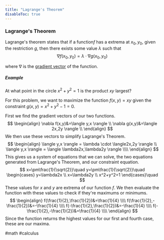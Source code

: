 ```yaml
---
title: "Lagrange's Theorem"
disableToc: true
---
```


### Lagrange's Theorem
Lagrange's theorem states that if a function$f$ has a extrema at $x_0,y_0$, given the restriction $g$, then there exists some value $\lambda$ such that
$$
\nabla f(x_0,y_0)=\lambda \cdot \nabla g(x_0,y_0)
$$

where $\nabla$ is the [gradient vector](gradient-vector.md) of the function.
##### Example
At what point in the circle $x^2+y^2=1$ is the product $xy$ largest?

For this problem, we want to maximize the function $f(x,y)=xy$ given the constraint $g(x,y)=x^2+y^2-1=0$.

First we find the gradient vectors of our two functions.
$$
\begin{align}
	\nabla f(x,y)&=\langle y,x \rangle \\
	\nabla g(x,y)&=\langle 2x,2y \rangle \\
\end{align}
$$
We then use these vectors to simplify Lagrange's Theorem.
$$
\begin{align}
	\langle y,x \rangle = \lambda \cdot \langle2x,2y \rangle \\
	\langle y,x \rangle = \langle \lambda2x,\lambda2y \rangle \\\\
\end{align}
$$
This gives us a system of equations that we can solve, the two equations generated from Lagrange's Theorem, and our constraint equation.
$$
x=\pm\frac{1}{\sqrt{2}}\quad
y=\pm\frac{1}{\sqrt{2}}\quad
\begin{cases}
	y=\lambda2x \\
	x=\lambda2y \\
	x^2+y^2=1
\end{cases}\quad
$$
These values for $x$ and $y$ are extrema of our function $f$. We then evaluate the function with these values to check if they're maximums or minimums.
$$
\begin{align}
	f(\frac{1}{2},\frac{1}{2})&=\frac{1}{4} \\\\
	f(\frac{1}{2},-\frac{1}{2})&=-\frac{1}{4} \\\\
	f(-\frac{1}{2},\frac{1}{2})&=-\frac{1}{4} \\\\
	f(-\frac{1}{2},-\frac{1}{2})&=\frac{1}{4} \\\\
\end{align}
$$
Since the function returns the highest values for our first and fourth case, these are our maxima.

#math #calculus 